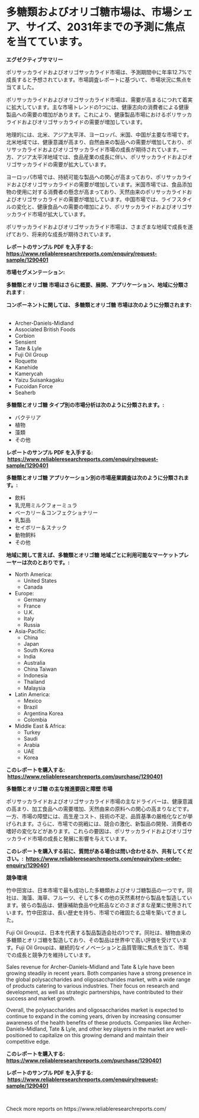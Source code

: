 <p><h1>多糖類およびオリゴ糖市場は、市場シェア、サイズ、2031年までの予測に焦点を当てています。</h1></p><p><strong>エグゼクティブサマリー</strong></p>
<p><p>ポリサッカライドおよびオリゴサッカライド市場は、予測期間中に年率12.7%で成長すると予想されています。市場調査レポートに基づいて、市場状況に焦点を当てました。</p><p>ポリサッカライドおよびオリゴサッカライド市場は、需要が高まるにつれて着実に拡大しています。主な市場トレンドの1つには、健康志向の消費者による健康製品への需要の増加があります。これにより、健康製品市場におけるポリサッカライドおよびオリゴサッカライドの需要が増加しています。</p><p>地理的には、北米、アジア太平洋、ヨーロッパ、米国、中国が主要な市場です。北米地域では、健康意識が高まり、自然由来の製品への需要が増加しており、ポリサッカライドおよびオリゴサッカライド市場の成長が期待されています。一方、アジア太平洋地域では、食品産業の成長に伴い、ポリサッカライドおよびオリゴサッカライドの需要が拡大しています。</p><p>ヨーロッパ市場では、持続可能な製品への関心が高まっており、ポリサッカライドおよびオリゴサッカライドの需要が増加しています。米国市場では、食品添加物の使用に対する消費者の懸念が高まっており、天然由来のポリサッカライドおよびオリゴサッカライドの需要が増加しています。中国市場では、ライフスタイルの変化と、健康食品への需要の増加により、ポリサッカライドおよびオリゴサッカライド市場が拡大しています。</p><p>ポリサッカライドおよびオリゴサッカライド市場は、さまざまな地域で成長を遂げており、将来的な成長が期待されています。</p></p>
<p><strong>レポートのサンプル PDF を入手する: <a href="https://www.reliableresearchreports.com/enquiry/request-sample/1290401">https://www.reliableresearchreports.com/enquiry/request-sample/1290401</a></strong></p>
<p><strong>市場セグメンテーション:</strong></p>
<p><strong> 多糖類とオリゴ糖 市場はさらに概要、展開、アプリケーション、地域に分類されます :</strong></p>
<p><strong>コンポーネントに関しては、 多糖類とオリゴ糖 市場は次のように分類されます: &nbsp;</strong></p>
<p><ul><li>Archer-Daniels-Midland</li><li>Associated British Foods</li><li>Corbion</li><li>Sensient</li><li>Tate & Lyle</li><li>Fuji Oil Group</li><li>Roquette</li><li>Kanehide</li><li>Kamerycah</li><li>Yaizu Suisankagaku</li><li>Fucoidan Force</li><li>Seaherb</li></ul></p>
<p><strong> 多糖類とオリゴ糖 タイプ別の市場分析は次のように分類されます。:</strong></p>
<p><ul><li>バクテリア</li><li>植物</li><li>藻類</li><li>その他</li></ul></p>
<p><strong>レポートのサンプル PDF を入手する: &nbsp;<a href="https://www.reliableresearchreports.com/enquiry/request-sample/1290401">https://www.reliableresearchreports.com/enquiry/request-sample/1290401</a></strong></p>
<p><strong> 多糖類とオリゴ糖 アプリケーション別の市場産業調査は次のように分類されます。:</strong></p>
<p><ul><li>飲料</li><li>乳児用ミルクフォーミュラ</li><li>ベーカリー＆コンフェクショナリー</li><li>乳製品</li><li>セイボリー＆スナック</li><li>動物飼料</li><li>その他</li></ul></p>
<p><strong>地域に関して言えば、多糖類とオリゴ糖 地域ごとに利用可能なマーケットプレーヤーは次のとおりです。:</strong></p>
<p><ul>
    <li>
        North America:
        <ul>
            <li>United States</li>
            <li>Canada</li>
        </ul>
    </li>
    <li>
        Europe:
        <ul>
            <li>Germany</li>
            <li>France</li>
            <li>U.K.</li>
            <li>Italy</li>
            <li>Russia</li>
        </ul>
    </li>
    <li>
        Asia-Pacific:
        <ul>
            <li>China</li>
            <li>Japan</li>
            <li>South Korea</li>
            <li>India</li>
            <li>Australia</li>
            <li>China Taiwan</li>
            <li>Indonesia</li>
            <li>Thailand</li>
            <li>Malaysia</li>
        </ul>
    </li>
    <li>
        Latin America:
        <ul>
            <li>Mexico</li>
            <li>Brazil</li>
            <li>Argentina Korea</li>
            <li>Colombia</li>
        </ul>
    </li>
    <li>
        Middle East & Africa:
        <ul>
            <li>Turkey</li>
            <li>Saudi</li>
            <li>Arabia</li>
            <li>UAE</li>
            <li>Korea</li>
        </ul>
    </li>
    </ul></p>
<p><strong>このレポートを購入する: &nbsp;<a href="https://www.reliableresearchreports.com/purchase/1290401">https://www.reliableresearchreports.com/purchase/1290401</a></strong></p>
<p><strong>多糖類とオリゴ糖 の主な推進要因と障壁 市場</strong></p>
<p><p>ポリサッカライドおよびオリゴサッカライド市場の主なドライバーは、健康意識の高まり、加工食品への需要増加、天然由来の原料への関心の高まりなどです。一方、市場の障壁には、高生産コスト、技術の不足、品質基準の厳格化などが挙げられます。さらに、市場での挑戦には、競合の激化、新製品の開発、消費者の嗜好の変化などがあります。これらの要因は、ポリサッカライドおよびオリゴサッカライド市場の成長と発展に影響を与えています。</p></p>
<p><strong>このレポートを購入する前に、質問がある場合は問い合わせるか、共有してください。:&nbsp; <a href="https://www.reliableresearchreports.com/enquiry/pre-order-enquiry/1290401">https://www.reliableresearchreports.com/enquiry/pre-order-enquiry/1290401</a></strong></p>
<p><strong>競争環境</strong></p>
<p><p>竹中田宮は、日本市場で最も成功した多糖類およびオリゴ糖製品の一つです。同社は、海藻、海草、フルーツ、そして多くの他の天然素材から製品を製造しています。彼らの製品は、健康補助食品や化粧品などのさまざまな産業に使用されています。竹中田宮は、長い歴史を持ち、市場での確固たる立場を築いてきました。</p><p>Fuji Oil Groupは、日本を代表する製品製造会社の1つです。同社は、植物由来の多糖類とオリゴ糖を製造しており、その製品は世界中で高い評価を受けています。Fuji Oil Groupは、継続的なイノベーションと品質管理に焦点を当て、市場での成長と競争力を維持しています。</p><p>Sales revenue for Archer-Daniels-Midland and Tate & Lyle have been growing steadily in recent years. Both companies have a strong presence in the global polysaccharides and oligosaccharides market, with a wide range of products catering to various industries. Their focus on research and development, as well as strategic partnerships, have contributed to their success and market growth.</p><p>Overall, the polysaccharides and oligosaccharides market is expected to continue to expand in the coming years, driven by increasing consumer awareness of the health benefits of these products. Companies like Archer-Daniels-Midland, Tate & Lyle, and other key players in the market are well-positioned to capitalize on this growing demand and maintain their competitive edge.</p></p>
<p><strong>このレポートを購入する: &nbsp; <a href="https://www.reliableresearchreports.com/purchase/1290401">https://www.reliableresearchreports.com/purchase/1290401</a></strong></p>
<p><strong>レポートのサンプル PDF を入手する: &nbsp;<a href="https://www.reliableresearchreports.com/enquiry/request-sample/1290401">https://www.reliableresearchreports.com/enquiry/request-sample/1290401</a></strong><strong></strong></p>
<p>&nbsp;</p>
<p>Check more reports on https://www.reliableresearchreports.com/</p>
